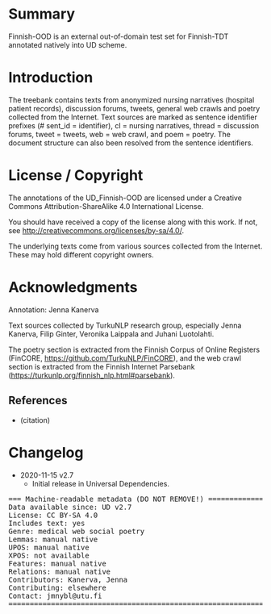 # Summary

Finnish-OOD is an external out-of-domain test set for Finnish-TDT annotated natively into UD scheme.


# Introduction

The treebank contains texts from anonymized nursing narratives (hospital patient records), discussion forums, tweets, general web crawls and poetry collected from the Internet. Text sources are marked as sentence identifier prefixes (# sent_id = identifier), cl = nursing narratives, thread = discussion forums, tweet = tweets, web = web crawl, and poem = poetry. The document structure can also been resolved from the sentence identifiers.

# License / Copyright

The annotations of the UD_Finnish-OOD are licensed under a Creative Commons Attribution-ShareAlike 4.0 International License.

You should have received a copy of the license along with this work. If not, see http://creativecommons.org/licenses/by-sa/4.0/.

The underlying texts come from various sources collected from the Internet. These may hold different copyright owners.


# Acknowledgments

Annotation: Jenna Kanerva

Text sources collected by TurkuNLP research group, especially Jenna Kanerva, Filip Ginter, Veronika Laippala and Juhani Luotolahti.

The poetry section is extracted from the Finnish Corpus of Online Registers (FinCORE, https://github.com/TurkuNLP/FinCORE), and the web crawl section is extracted from the Finnish Internet Parsebank (https://turkunlp.org/finnish_nlp.html#parsebank).

## References

* (citation)


# Changelog

* 2020-11-15 v2.7
  * Initial release in Universal Dependencies.


<pre>
=== Machine-readable metadata (DO NOT REMOVE!) ================================
Data available since: UD v2.7
License: CC BY-SA 4.0
Includes text: yes
Genre: medical web social poetry
Lemmas: manual native
UPOS: manual native
XPOS: not available
Features: manual native
Relations: manual native
Contributors: Kanerva, Jenna
Contributing: elsewhere
Contact: jmnybl@utu.fi
===============================================================================
</pre>
